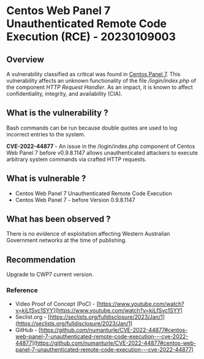 # Centos Web Panel 7 Unauthenticated Remote Code Execution (RCE) - 20230109003

## Overview

A vulnerability classified as critical was found in [Centos Panel 7](https://vuldb.com/?product.centos:panel_7). This vulnerability affects an unknown functionality of the file */login/index.php* of the component *HTTP Request Handler*. As an impact, it is known to affect confidentiality, integrity, and availability (CIA).

## What is the vulnerability ?

Bash commands can be run because double quotes are used to log incorrect entries to the system.

**CVE-2022-44877** - An issue in the /login/index.php component of Centos Web Panel 7 before v0.9.8.1147 allows unauthenticated attackers to execute arbitrary system commands via crafted HTTP requests.

## What is vulnerable ?

- Centos Web Panel 7 Unauthenticated Remote Code Execution
- Centos Web Panel 7 - before Version 0.9.8.1147

## What has been observed ?

There is no evidence of exploitation affecting Western Australian Government networks at the time of publishing.

## Recommendation

Upgrade to CWP7 current version.

### Reference

- Video Proof of Concept (PoC) - [https://www.youtube.com/watch?v=kiLfSvc1SYY](https://www.youtube.com/watch?v=kiLfSvc1SYY)
- Seclist.org - [https://seclists.org/fulldisclosure/2023/Jan/1](https://seclists.org/fulldisclosure/2023/Jan/1)
- GitHub - [https://github.com/numanturle/CVE-2022-44877#centos-web-panel-7-unauthenticated-remote-code-execution---cve-2022-44877](https://github.com/numanturle/CVE-2022-44877#centos-web-panel-7-unauthenticated-remote-code-execution---cve-2022-44877)
